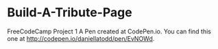 # Build-A-Tribute-Page
FreeCodeCamp Project 1
A Pen created at CodePen.io. You can find this one at http://codepen.io/daniellatodd/pen/EvNOWd.
